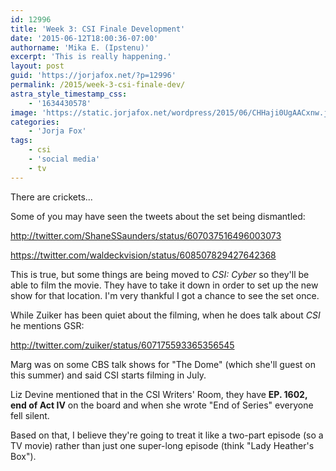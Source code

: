 ```yaml
---
id: 12996
title: 'Week 3: CSI Finale Development'
date: '2015-06-12T18:00:36-07:00'
authorname: 'Mika E. (Ipstenu)'
excerpt: 'This is really happening.'
layout: post
guid: 'https://jorjafox.net/?p=12996'
permalink: /2015/week-3-csi-finale-dev/
astra_style_timestamp_css:
    - '1634430578'
image: 'https://static.jorjafox.net/wordpress/2015/06/CHHaji0UgAACxnw.jpg'
categories:
    - 'Jorja Fox'
tags:
    - csi
    - 'social media'
    - tv
---
```


There are crickets...

Some of you may have seen the tweets about the set being dismantled:

http://twitter.com/ShaneSSaunders/status/607037516496003073

https://twitter.com/waldeckvision/status/608507829427642368

This is true, but some things are being moved to _CSI: Cyber_ so they'll be able to film the movie. They have to take it down in order to set up the new show for that location. I'm very thankful I got a chance to see the set once.

While Zuiker has been quiet about the filming, when he does talk about _CSI_ he mentions GSR:

http://twitter.com/zuiker/status/607175593365356545

Marg was on some CBS talk shows for "The Dome" (which she'll guest on this summer) and said CSI starts filming in July.

Liz Devine mentioned that in the CSI Writers' Room, they have **EP. 1602, end of Act IV** on the board and when she wrote "End of Series" everyone fell silent.

Based on that, I believe they're going to treat it like a two-part episode (so a TV movie) rather than just one super-long episode (think "Lady Heather's Box").
